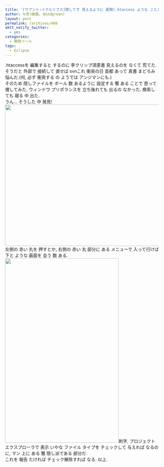 ```yaml
---
title: '[ウブント:イクルリブス]隠してす 見えるように 夏期(.htaccess ような こと)'
author: 녹풍(綠風, Windgreen)
layout: post
permalink: /archives/408
aktt_notify_twitter:
  - yes
categories:
  - 開発ツール
tags:
  - Eclipse
---
```

.htaccessを 編集すると するのに 李クリップ須恵書 見えるのを なくて 荒てた.  
そうだと 外部で 接続して 直せば svnこれ 衝突の日 首都 あって 真書 まどろみ 悩んだ.(何, 必ず 衝突する の ようでは アンジマンにも.)  
そのため 隠しファイルを ボール 数 あるように 設定する 蟹 ある ことで 思って 捜してみた. ウィンドウ プリポランスを 立ち後れても 出るの なかった. 検索しても 寝る 中 出た.  
うん&#8230; そうした 中 発見!  
<img src="http://dl.dropboxusercontent.com/u/15546257/blog/mytory/old-images/1/cfile29.uf.16705C514D4BC9401E611B.png" class="aligncenter" alt="" height="464" width="580" />左側の 赤い 丸を 押すとか, 右側の 赤い 丸 部分に ある メニューで 入って行けば 下と ような 画面を 会う 数 ある.  
<img src="http://dl.dropboxusercontent.com/u/15546257/blog/mytory/old-images/1/cfile3.uf.144DBF4F4D4BC9412BA47E.png" class="aligncenter" alt="" height="605" width="372" />刺字, プロジェクト エクスプローラで 表示 いやな ファイル タイプを チェックして 与えれば なるのに, マン 上に ある 蟹 隠し派である 部分だ.  
これを 報告 たければ チェック解除すれば なる. 以上.